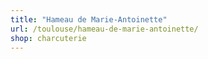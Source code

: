 ```yaml
---
title: "Hameau de Marie-Antoinette"
url: /toulouse/hameau-de-marie-antoinette/
shop: charcuterie
---
```

